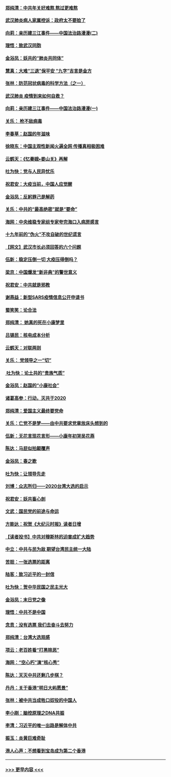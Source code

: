 #### [郑纯清：中共年关好难熬 熬过更难熬](../pages/nsc993/n11833489.md?t=01310533) 
#### [武汉肺炎病人家属控诉：政府太不要脸了](../pages/nsc993/n11833205.md?t=01310533) 
#### [向莉：亲历建三江事件——中国法治路漫漫(二)](../pages/nsc993/n11829102.md?t=01310533) 
#### [理悟：致武汉同胞](../pages/nsc993/n11831522.md?t=01310533) 
#### [金浴凤：妖共的“肺炎共同体”](../pages/nsc993/n11829448.md?t=01310533) 
#### [慧真：大难“三退”保平安 “九字”吉言是金方](../pages/nsc993/n11829501.md?t=01310533) 
#### [张林：防范冠状病毒的科学方法（之一）](../pages/nsc993/n11828618.md?t=01310533) 
#### [武汉肺炎 疫情到来如何自救？](../pages/nsc993/n11827632.md?t=01310533) 
#### [向莉：亲历建三江事件——中国法治路漫漫(一)](../pages/nsc993/n11827190.md?t=01310533) 
#### [关乐： 枪不敌病毒](../pages/nsc993/n11826746.md?t=01310533) 
#### [李春草：赵国的年滋味](../pages/nsc993/n11826321.md?t=01310533) 
#### [徐晓东：中国主观性新闻火遍全网 传播真相极困难](../pages/nsc993/n11826508.md?t=01310533) 
#### [云鹤天：《忆秦娥▪娄山关》再解](../pages/nsc993/n11824682.md?t=01310533) 
#### [吐为快：党与人民异忧乐](../pages/nsc993/n11824660.md?t=01310533) 
#### [祝君安：大疫当前，中国人应觉醒](../pages/nsc993/n11821946.md?t=01310533) 
#### [金浴凤：反躬罪己是解药](../pages/nsc993/n11820280.md?t=01310533) 
#### [关乐：中共的“最高绝密”就是“要命”](../pages/nsc993/n11816946.md?t=01310533) 
#### [海网：中央维稳专家组专家夸完海口入病房感言](../pages/nsc993/n11815138.md?t=01310533) 
#### [十九年前的“伪火”不攻自破的世纪谎言](../pages/nsc993/n11813238.md?t=01310533) 
#### [【网文】武汉市长必须回答的六个问题](../pages/nsc993/n11813848.md?t=01310533) 
#### [伍新：稳定压倒一切 大疫压得倒吗？](../pages/nsc993/n11812634.md?t=01310533) 
#### [梁京：中国爆发“新非典”的警世意义](../pages/nsc993/n11812554.md?t=01310533) 
#### [祝君安：中共就是邪教](../pages/nsc993/n11812431.md?t=01310533) 
#### [谢燕益：新型SARS疫情信息公开申请书](../pages/nsc993/n11808840.md?t=01310533) 
#### [蜀笑笑：论合法](../pages/nsc993/n11808064.md?t=01310533) 
#### [郑纯清： 她真的死在小康梦里](../pages/nsc993/n11806623.md?t=01310533) 
#### [吕锡民：核电成本分析](../pages/nsc993/n11806284.md?t=01310533) 
#### [云鹤天：对联两则](../pages/nsc993/n11805957.md?t=01310533) 
#### [关乐： 党领导之一“切”](../pages/nsc993/n11804505.md?t=01310533) 
#### [ 吐为快：论土共的“贵族气质”](../pages/nsc993/n11804490.md?t=01310533) 
#### [金浴凤：赵国的“小康社会”](../pages/nsc993/n11804452.md?t=01310533) 
#### [诸葛高参：行动，灭共于2020](../pages/nsc993/n11804120.md?t=01310533) 
#### [郑纯清：爱国主义最终要党命](../pages/nsc993/n11802197.md?t=01310533) 
#### [关乐：亡党不是梦——由中共要求党章放床头想到的](../pages/nsc993/n11802156.md?t=01310533) 
#### [伍新：无花言现花言形——小康年初哭吴花燕](../pages/nsc993/n11800044.md?t=01310533) 
#### [陈达：马屁似拍颠覆声](../pages/nsc993/n11800010.md?t=01310533) 
#### [金浴凤：春之歌](../pages/nsc993/n11797687.md?t=01310533) 
#### [吐为快：让领导先走](../pages/nsc993/n11797512.md?t=01310533) 
#### [刘博：众志所归——2020台湾大选的启示](../pages/nsc993/n11796878.md?t=01310533) 
#### [祝君安：妖共畜心剖](../pages/nsc993/n11794273.md?t=01310533) 
#### [文武：国民党的前途与命运](../pages/nsc993/n11794198.md?t=01310533) 
#### [方能达：祝贺《大纪元时报》读者日增](../pages/nsc993/n11793807.md?t=01310533) 
#### [【读者投书】中共对穆斯林的迫害成扩大趋势](../pages/nsc993/n11791371.md?t=01310533) 
#### [中立：中共与民为敌 期望台湾民主统一大陆](../pages/nsc993/n11790392.md?t=01310533) 
#### [苦胆：一张选票的距离](../pages/nsc993/n11788914.md?t=01310533) 
#### [陆客：致习近平的一封信](../pages/nsc993/n11788867.md?t=01310533) 
#### [吐为快：贺中华民国之民主光大](../pages/nsc993/n11788618.md?t=01310533) 
#### [金浴凤：末日党之像](../pages/nsc993/n11787475.md?t=01310533) 
#### [理悟：中共不是中国](../pages/nsc993/n11787463.md?t=01310533) 
#### [念贲：没有选票  我们去奋斗去努力](../pages/nsc993/n11787398.md?t=01310533) 
#### [郑纯清：台湾大选观感](../pages/nsc993/n11786210.md?t=01310533) 
#### [项云：老百姓看“打黑除恶”](../pages/nsc993/n11785398.md?t=01310533) 
#### [海网：“空心朽”演“核心秀”](../pages/nsc993/n11783874.md?t=01310533) 
#### [陈达：天灭中共还剩几步棋？](../pages/nsc993/n11783719.md?t=01310533) 
#### [丹丹：关于香港“明日大屿愿景”](../pages/nsc993/n11783273.md?t=01310533) 
#### [张林：被中共当成牲口奴役的中国人](../pages/nsc993/n11782397.md?t=01310533) 
#### [李小刚：脑控原理之DNA共振](../pages/nsc993/n11780962.md?t=01310533) 
#### [李清：习近平的唯一出路是解体中共](../pages/nsc993/n11780866.md?t=01310533) 
#### [振玉：炎黄巨难奇耻](../pages/nsc993/n11779632.md?t=01310533) 
#### [港人心声：不想看到宝岛成为第二个香港](../pages/nsc993/n11778817.md?t=01310533) 

----
#### [ >>> 更早内容 <<< ](../indexes/nsc993-earlier.md)
